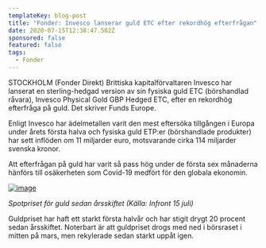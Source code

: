 ```yaml
---
templateKey: blog-post
title: "Fonder: Invesco lanserar guld ETC efter rekordhög efterfrågan"
date: 2020-07-15T12:38:47.582Z
sponsored: false
featured: false
tags:
  - Fonder
---
```

<!--StartFragment-->

STOCKHOLM (Fonder Direkt) Brittiska kapitalförvaltaren Invesco har lanserat en sterling-hedgad version av sin fysiska guld ETC (börshandlad råvara), Invesco Physical Gold GBP Hedged ETC, efter en rekordhög efterfråga på guld. Det skriver Funds Europe.

Enligt Invesco har ädelmetallen varit den mest eftersöka tillgången i Europa under årets första halva och fysiska guld ETP:er (börshandlade produkter) har sett inflöden om 11 miljarder euro, motsvarande cirka 114 miljarder svenska kronor.

Att efterfrågan på guld har varit så pass hög under de första sex månaderna hänförs till osäkerheten som Covid-19 medfört för den globala ekonomin.

[![image](https://i.direkt.se/200715/586789801.png)](https://i.direkt.se/200715/586789801.png)

*Spotpriset för guld sedan årsskiftet (Källa: Infront 15 juli)*

Guldpriset har haft ett starkt första halvår och har stigit drygt 20 procent sedan årsskiftet. Noterbart är att guldpriset drogs med ned i börsraset i mitten på mars, men rekylerade sedan starkt uppåt igen.

<!--EndFragment-->